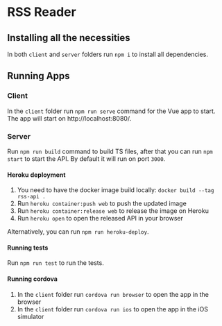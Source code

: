 # RSS Reader

## Installing all the necessities

In both `client` and `server` folders run `npm i` to install all dependencies. 

## Running Apps

### Client

In the `client` folder run `npm run serve` command for the Vue app to start. The app will start on http://localhost:8080/.

### Server

Run `npm run build` command to build TS files, after that you can run `npm start` to start the API. By default it will run on port `3000`.

#### Heroku deployment

1. You need to have the docker image build locally: `docker build --tag rss-api .`
2. Run `heroku container:push web` to push the updated image
3. Run `heroku container:release web` to release the image on Heroku
4. Run `heroku open` to open the released API in your browser

Alternatively, you can run `npm run heroku-deploy`.

#### Running tests

Run `npm run test` to run the tests.

#### Running cordova

1. In the `client` folder run `cordova run browser` to open the app in the browser
2. In the `client` folder run `cordova run ios` to open the app in the iOS simulator